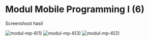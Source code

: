 # Modul Mobile Programming I (6)

Screenshoot hasil

![modul-mp-6(1)](https://user-images.githubusercontent.com/68887223/229435672-999434e7-37cf-41a3-b1a4-2ebb19e5c2f3.png)
![modul-mp-6(3)](https://user-images.githubusercontent.com/68887223/229435705-d6be1541-5a7a-4c9d-88ea-ce4e7ddf3c6a.png)
![modul-mp-6(2)](https://user-images.githubusercontent.com/68887223/229435696-77a056bd-92ac-4ca9-925c-991c9383bdc4.png)
